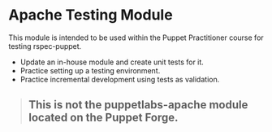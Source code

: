 # Apache Testing Module

This module is intended to be used within the Puppet Practitioner course for testing rspec-puppet.

* Update an in-house module and create unit tests for it.
* Practice setting up a testing environment.
* Practice incremental development using tests as validation.

>## **This is not the puppetlabs-apache module located on the Puppet Forge.**
